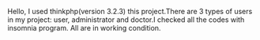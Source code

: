 Hello, I used thinkphp(version 3.2.3) this project.There are 3 types of users in my project: user, administrator and doctor.I checked all the codes with insomnia program. All are in working condition.
